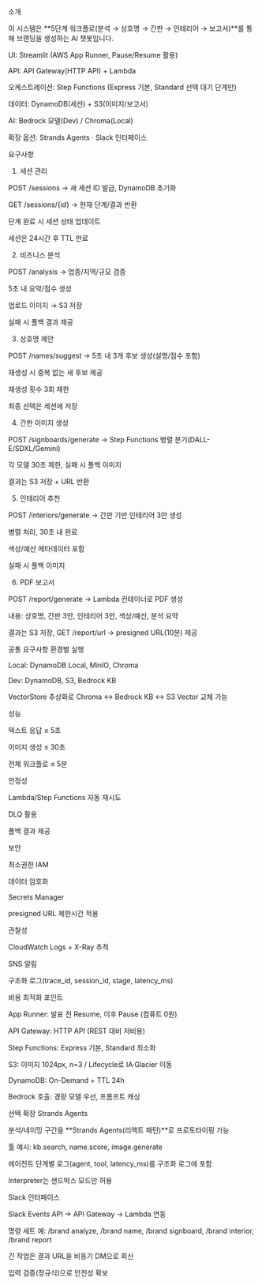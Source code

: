 소개

이 시스템은 **5단계 워크플로(분석 → 상호명 → 간판 → 인테리어 → 보고서)**를 통해 브랜딩을 생성하는 AI 챗봇입니다.

UI: Streamlit (AWS App Runner, Pause/Resume 활용)

API: API Gateway(HTTP API) + Lambda

오케스트레이션: Step Functions (Express 기본, Standard 선택 대기 단계만)

데이터: DynamoDB(세션) + S3(이미지/보고서)

AI: Bedrock 모델(Dev) / Chroma(Local)

확장 옵션: Strands Agents · Slack 인터페이스

요구사항
1. 세션 관리

POST /sessions → 새 세션 ID 발급, DynamoDB 초기화

GET /sessions/{id} → 현재 단계/결과 반환

단계 완료 시 세션 상태 업데이트

세션은 24시간 후 TTL 만료

2. 비즈니스 분석

POST /analysis → 업종/지역/규모 검증

5초 내 요약/점수 생성

업로드 이미지 → S3 저장

실패 시 폴백 결과 제공

3. 상호명 제안

POST /names/suggest → 5초 내 3개 후보 생성(설명/점수 포함)

재생성 시 중복 없는 새 후보 제공

재생성 횟수 3회 제한

최종 선택은 세션에 저장

4. 간판 이미지 생성

POST /signboards/generate → Step Functions 병렬 분기(DALL-E/SDXL/Gemini)

각 모델 30초 제한, 실패 시 폴백 이미지

결과는 S3 저장 + URL 반환

5. 인테리어 추천

POST /interiors/generate → 간판 기반 인테리어 3안 생성

병렬 처리, 30초 내 완료

색상/예산 메타데이터 포함

실패 시 폴백 이미지

6. PDF 보고서

POST /report/generate → Lambda 컨테이너로 PDF 생성

내용: 상호명, 간판 3안, 인테리어 3안, 색상/예산, 분석 요약

결과는 S3 저장, GET /report/url → presigned URL(10분) 제공

공통 요구사항
환경별 실행

Local: DynamoDB Local, MinIO, Chroma

Dev: DynamoDB, S3, Bedrock KB

VectorStore 추상화로 Chroma ↔ Bedrock KB ↔ S3 Vector 교체 가능

성능

텍스트 응답 ≤ 5초

이미지 생성 ≤ 30초

전체 워크플로 ≤ 5분

안정성

Lambda/Step Functions 자동 재시도

DLQ 활용

폴백 결과 제공

보안

최소권한 IAM

데이터 암호화

Secrets Manager

presigned URL 제한시간 적용

관찰성

CloudWatch Logs + X-Ray 추적

SNS 알림

구조화 로그(trace_id, session_id, stage, latency_ms)

비용 최적화 포인트

App Runner: 발표 전 Resume, 이후 Pause (컴퓨트 0원)

API Gateway: HTTP API (REST 대비 저비용)

Step Functions: Express 기본, Standard 최소화

S3: 이미지 1024px, n=3 / Lifecycle로 IA·Glacier 이동

DynamoDB: On-Demand + TTL 24h

Bedrock 호출: 경량 모델 우선, 프롬프트 캐싱

선택 확장
Strands Agents

분석/네이밍 구간을 **Strands Agents(리액트 패턴)**로 프로토타이핑 가능

툴 예시: kb.search, name.score, image.generate

에이전트 단계별 로그(agent, tool, latency_ms)를 구조화 로그에 포함

Interpreter는 샌드박스 모드만 허용

Slack 인터페이스

Slack Events API → API Gateway → Lambda 연동

명령 세트 예: /brand analyze, /brand name, /brand signboard, /brand interior, /brand report

긴 작업은 결과 URL을 비동기 DM으로 회신

입력 검증(정규식)으로 안전성 확보